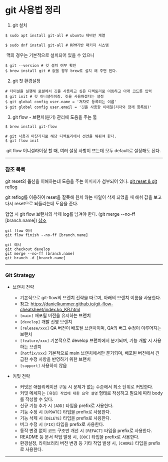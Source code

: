 # git 사용법 정리

1. git 설치

```
$ sudo apt install git-all # ubuntu 데비안 계열

$ sudo dnf install git-all # RPM기반 패키지 시스템
```

​	맥의 경우는 기본적으로 설치되어 있을 수 있으니

```
$ git --version # 깃 설치 여부 확인
$ brew install git # 없을 경우 brew로 설치 해 주면 된다.
```



2. git 첫 환경설정

```
# 터미널을 실행해 로컬에서 깃을 사용하고 싶은 디렉토리로 이동하고 아래 코드를 입력
$ git init # 깃 이니셜라이징. 깃을 사용하겠다는 설정
$ git global config user.name = '저자로 등록되는 이름'
$ git global config user.email = '깃을 사용할 이메일(저자와 함께 등록됨)'
```



3. git flow - 브랜치(분기) 관리에 도움을 주는 툴

```
$ brew install git-flow
```

```
# git 사용과 마찬가지로 해당 디렉토리에서 선언을 해줘야 한다.
$ git flow init
```

​	git flow 이니셜라이징 할 때, 여러 설정 사항이 뜨는데 모두 default로 설정해도 된다.





---

### 참조 목록

git reset의 옵션을 이해하는데 도움을 주는 이미지가 첨부되어 있다.  [git reset & git reflog](https://da-nyee.github.io/posts/git-git-reset-git-reflog/)

git reflog를 이용하여 reset을 잘못해 원치 않는 파일이 삭제 되었을 때 해쉬 값을 보고 다시 reset으로 되돌리는데 도움을 준다.



협업 시 git flow 브랜치의 삭제 log를 남겨야 한다. (git merge --no-ff [branch.name]) [참조](https://jinwoo1990.github.io/git/git-flow-tutorial/)

```
git flow 예시
git flow finish --no-ff [branch.name]

git 예시
git checkout develop
git merge --no-ff [branch.name]
git branch -d [branch.name]
```





---

### Git Strategy

- 브랜치 전략
    - 기본적으로 git-flow의 브랜치 전략을 따르며, 아래의 브랜치 이름을 사용한다.
    - 참고: https://danielkummer.github.io/git-flow-cheatsheet/index.ko_KR.html
    - `[main]` 배포될 버전을 유지하는 브랜치
    - `[develop]` 개발 진행 브랜치
    - `[release/xxx]` QA 버전이 배포될 브랜치이며, QA의 버그 수정이 이루어지는 브랜치
    - `[feature/xxx]` 기본적으로 develop 브랜치에서 분기되며, 기능 개발 시 사용하는 브랜치
    - `[hotfix/xxx]` 기본적으로 main 브랜치에서만 분기되며, 배포된 버전에서 긴급한 수정 사항을 반영하기 위한 브랜치
    - `[support]` 사용하지 않음

- 커밋 전략
    - 커밋은 애플리케이션 구동 시 문제가 없는 수준에서 최소 단위로 커밋한다.
    - 커밋 메세지는 `[유형] 작업에 대한 요약 설명` 형태로 작성하고 필요에 따라 body를 작성할 수 있다.
    - 신규 기능 추가 시 `[ADD]` 타입을 prefix로 사용한다.
    - 기능 수정 시 `[UPDATE]` 타입을 prefix로 사용한다.
    - 기능 삭제 시 `[DELETE]` 타입을 prefix로 사용한다.
    - 버그 수정 시 `[FIX]` 타입을 prefix로 사용한다.
    - 동작 변경 없이 코드 구조만 개선 시 `[REFACT]` 타입을 prefix로 사용한다.
    - README 등 문서 작업 발생 시, `[DOC]` 타입을 prefix로 사용한다.
    - 환경설정, 라이브러리 버전 변경 등 기타 작업 발생 시, `[CHORE]` 타입을 prefix로 사용한다.



---



